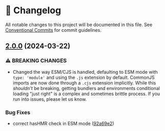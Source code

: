 <!-- markdownlint-disable --><!-- textlint-disable -->

# 📓 Changelog

All notable changes to this project will be documented in this file. See
[Conventional Commits](https://conventionalcommits.org) for commit guidelines.

## [2.0.0](https://github.com/sanity-io/ui/compare/v1.0.3...v2.0.0) (2024-03-22)

### ⚠ BREAKING CHANGES

- Changed the way ESM/CJS is handled, defaulting to ESM mode with `type: 'module'` and using the `.js` extension by default. CommonJS imports are now done through a `.cjs` extension implicitly. While this _shouldn't_ be breaking, getting bundlers and environments conditional loading "just right" is a complex and sometimes brittle process. If you run into issues, please let us know.

### Bug Fixes

- correct hasHMR check in ESM mode ([92a69e2](https://github.com/rexxars/use-hot-module-reload/commit/92a69e2df1252cfdf8079b560f96ececda1ca282))
